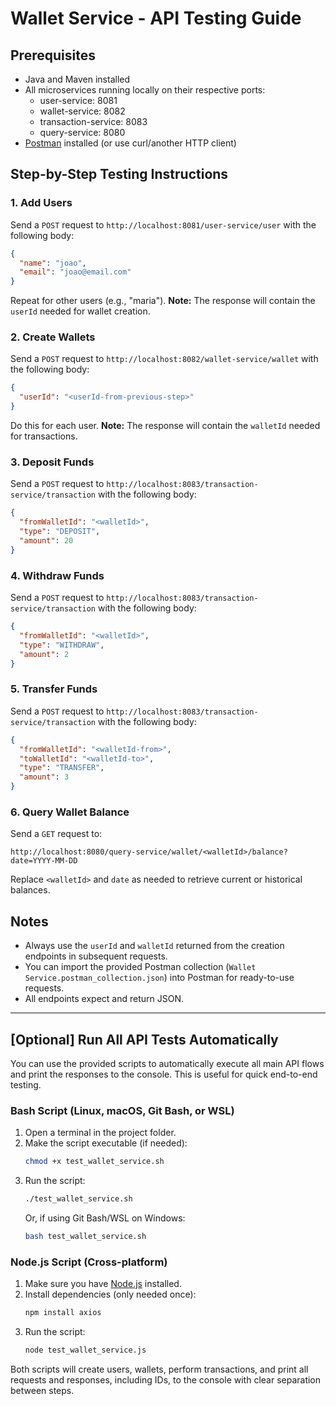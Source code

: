 # Wallet Service - API Testing Guide

## Prerequisites

- Java and Maven installed
- All microservices running locally on their respective ports:
  - user-service: 8081
  - wallet-service: 8082
  - transaction-service: 8083
  - query-service: 8080
- [Postman](https://www.postman.com/) installed (or use curl/another HTTP client)

## Step-by-Step Testing Instructions

### 1. Add Users
Send a `POST` request to `http://localhost:8081/user-service/user` with the following body:
```json
{
  "name": "joao",
  "email": "joao@email.com"
}
```
Repeat for other users (e.g., "maria").
**Note:** The response will contain the `userId` needed for wallet creation.

### 2. Create Wallets
Send a `POST` request to `http://localhost:8082/wallet-service/wallet` with the following body:
```json
{
  "userId": "<userId-from-previous-step>"
}
```
Do this for each user.
**Note:** The response will contain the `walletId` needed for transactions.

### 3. Deposit Funds
Send a `POST` request to `http://localhost:8083/transaction-service/transaction` with the following body:
```json
{
  "fromWalletId": "<walletId>",
  "type": "DEPOSIT",
  "amount": 20
}
```

### 4. Withdraw Funds
Send a `POST` request to `http://localhost:8083/transaction-service/transaction` with the following body:
```json
{
  "fromWalletId": "<walletId>",
  "type": "WITHDRAW",
  "amount": 2
}
```

### 5. Transfer Funds
Send a `POST` request to `http://localhost:8083/transaction-service/transaction` with the following body:
```json
{
  "fromWalletId": "<walletId-from>",
  "toWalletId": "<walletId-to>",
  "type": "TRANSFER",
  "amount": 3
}
```

### 6. Query Wallet Balance
Send a `GET` request to:
```
http://localhost:8080/query-service/wallet/<walletId>/balance?date=YYYY-MM-DD
```
Replace `<walletId>` and `date` as needed to retrieve current or historical balances.

## Notes
- Always use the `userId` and `walletId` returned from the creation endpoints in subsequent requests.
- You can import the provided Postman collection (`Wallet Service.postman_collection.json`) into Postman for ready-to-use requests.
- All endpoints expect and return JSON.

---

## [Optional] Run All API Tests Automatically

You can use the provided scripts to automatically execute all main API flows and print the responses to the console. This is useful for quick end-to-end testing.

### Bash Script (Linux, macOS, Git Bash, or WSL)

1. Open a terminal in the project folder.
2. Make the script executable (if needed):
   ```sh
   chmod +x test_wallet_service.sh
   ```
3. Run the script:
   ```sh
   ./test_wallet_service.sh
   ```
   Or, if using Git Bash/WSL on Windows:
   ```sh
   bash test_wallet_service.sh
   ```

### Node.js Script (Cross-platform)

1. Make sure you have [Node.js](https://nodejs.org/) installed.
2. Install dependencies (only needed once):
   ```sh
   npm install axios
   ```
3. Run the script:
   ```sh
   node test_wallet_service.js
   ```

Both scripts will create users, wallets, perform transactions, and print all requests and responses, including IDs, to the console with clear separation between steps.
